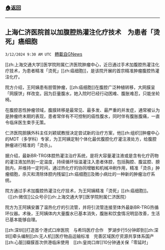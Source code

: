 ###  [:house:返回](README.md)
---


## 上海仁济医院首以加腹腔热灌注化疗技术　为患者「烫死」癌细胞
`3/12/2024 9:30 AM UTC ` [轉載自GNews](https://gnews.org/articles/2387176)

[[zh:上海交通大学]]医学院附属仁济医院肿瘤中心，近日通过手术加腹腔热灌注化疗技术，为患者精准「烫死」[[zh:癌细胞]]，是该院开展的首宗精准肿瘤腹腔热灌注化疗。

院方介绍，王阿姨患有胆管肿瘤，[[zh:癌细胞]]在腹腔广泛种植转移，大网膜呈「网膜饼」样改变。因为巨量腹水，她入院时已经行动困难、腹胀难忍，只能坐轮椅。

在腹腔恶性肿瘤领域，腹膜转移是最常见、最多发、最严重的并发症，通常被认为是肿瘤终末期的表现，患者常伴有不可控制的癌性腹水，同时伴有腹胀腹痛，一直令临床医生束手无策。

仁济医院胆胰外科主任刘颖斌教授决定尝试新的治疗方案，他[[zh:组织]]肿瘤中心的MDT（多学科）专家，为王阿姨定制个体化最优腹腔化疗灌注液处方，给腹腔肿瘤进行精准的「烫杀」。

据介绍，最新BR-TRG体腔热灌注治疗系统，是将大容量灌注液或是含有化疗药物的灌注液加热到一定温度，持续循环恒温灌注入患者体腔，包括胸腔、腹盆腔、膀胱内，并维持一定时间，通过热化疗的协同增敏和机械冲刷作用，精准「烫杀」肿瘤细胞，杀灭和清除体腔内残留[[zh:癌细胞]]及微小病灶的一种新的肿瘤治疗系统。

院方通过手术加腹腔热灌注化疗技术，为王阿姨精准「烫死」[[zh:癌细胞]]。（[[zh:微信]]公众号＠[[zh:上海交通大学]]医学院附属仁济医院）

院方为王阿姨安置了温热化疗的引流管，并将引流管连接至体外最新BR-TRG热循环仪器。术後，王阿姨体内大量腹水已基本消失，腹胀和饮食情况明显改善，生活已基本能够自理。

[[zh:深圳]]打造首个港式口岸医院　与希玛医疗合作　罗湖步行5分钟即到[[zh:深圳]]牵头编制[[zh:无人机]]医疗物品运输标准　完善区域医疗资源共享体系国产[[zh:心脏]]瓣膜首次供港临床使用　[[zh:皇岗口岸]]10分钟通关保「零延时」
